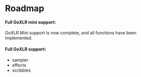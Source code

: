 # Roadmap

#### Full GoXLR mini support:
GoXLR Mini support is now complete, and all functions have been implemented.

#### Full GoXLR support:
 - sampler
 - effects
 - scribbles
